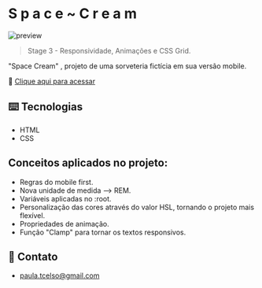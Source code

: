 #  S p a c e ~ C r e a m 

![preview](/imagens/127.0.0.1_5501_index.html%20(1).png)

> Stage 3 - Responsividade, Animações e CSS Grid.

"Space Cream" , projeto de uma sorveteria fictícia em sua versão mobile.

🔗 [Clique aqui para acessar](https://tartarottipaula.github.io/Space-Cream/)

## ⌨️ Tecnologias 

- HTML  
- CSS

## Conceitos aplicados no projeto:

- Regras do mobile first.
- Nova unidade de medida --> REM.
- Variáveis aplicadas no :root.
- Personalização das cores através do valor HSL, tornando o projeto mais flexível.
- Propriedades de animação.
- Função "Clamp" para tornar os textos responsivos.

##  🖤 Contato
- paula.tcelso@gmail.com
